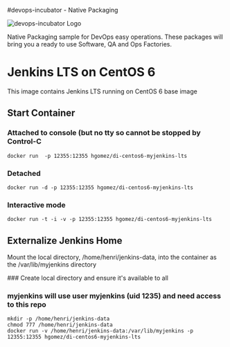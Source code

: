 #devops-incubator - Native Packaging

![devops-incubator Logo](https://raw.github.com/hgomez/devops-incubator/master/images/devops-incubator-33pct.png)

Native Packaging sample for DevOps easy operations.
These packages will bring you a ready to use Software, QA and Ops Factories.

# Jenkins LTS on CentOS 6

This image contains Jenkins LTS running on CentOS 6 base image 

## Start Container 

### Attached to console (but no tty so cannot be stopped by Control-C
    docker run  -p 12355:12355 hgomez/di-centos6-myjenkins-lts

### Detached
    docker run -d -p 12355:12355 hgomez/di-centos6-myjenkins-lts

### Interactive mode
    docker run -t -i -v -p 12355:12355 hgomez/di-centos6-myjenkins-lts

## Externalize Jenkins Home

Mount the local directory, /home/henri/jenkins-data, into the container as the /var/lib/myjenkins directory

### Create local directory and ensure it's available to all
### myjenkins will use user myjenkins (uid 1235) and need access to this repo
    mkdir -p /home/henri/jenkins-data
    chmod 777 /home/henri/jenkins-data
    docker run -v /home/henri/jenkins-data:/var/lib/myjenkins -p 12355:12355 hgomez/di-centos6-myjenkins-lts
 
